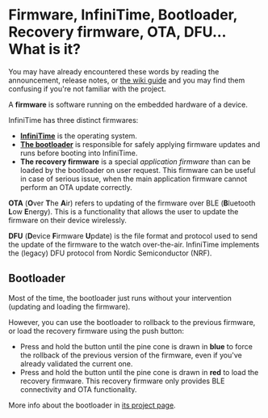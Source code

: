 # Firmware, InfiniTime, Bootloader, Recovery firmware, OTA, DFU... What is it?

You may have already encountered these words by reading the announcement, release notes, or [the wiki guide](https://wiki.pine64.org/wiki/Upgrade_PineTime_to_InfiniTime_1.0.0) and you may find them confusing if you're not familiar with the project.

A **firmware** is software running on the embedded hardware of a device.

InfiniTime has three distinct firmwares:

 - **[InfiniTime](https://github.com/InfiniTimeOrg/InfiniTime)** is the operating system.
 - **[The bootloader](https://github.com/JF002/pinetime-mcuboot-bootloader)** is responsible for safely applying firmware updates and runs before booting into InfiniTime.
 - **The recovery firmware** is a special *application firmware* than can be loaded by the bootloader on user request. This firmware can be useful in case of serious issue, when the main application firmware cannot perform an OTA update correctly.

**OTA** (**O**ver **T**he **A**ir) refers to updating of the firmware over BLE (**B**luetooth **L**ow **E**nergy). This is a functionality that allows the user to update the firmware on their device wirelessly.

**DFU** (**D**evice **F**irmware **U**pdate) is the file format and protocol used to send the update of the firmware to the watch over-the-air. InfiniTime implements the (legacy) DFU protocol from Nordic Semiconductor (NRF).

## Bootloader

Most of the time, the bootloader just runs without your intervention (updating and loading the firmware).

However, you can use the bootloader to rollback to the previous firmware, or load the recovery firmware using the push button:

 - Press and hold the button until the pine cone is drawn in **blue** to force the rollback of the previous version of the firmware, even if you've already validated the current one.
 - Press and hold the button until the pine cone is drawn in **red** to load the recovery firmware. This recovery firmware only provides BLE connectivity and OTA functionality.

More info about the bootloader in [its project page](https://github.com/JF002/pinetime-mcuboot-bootloader/blob/master/README.md).
